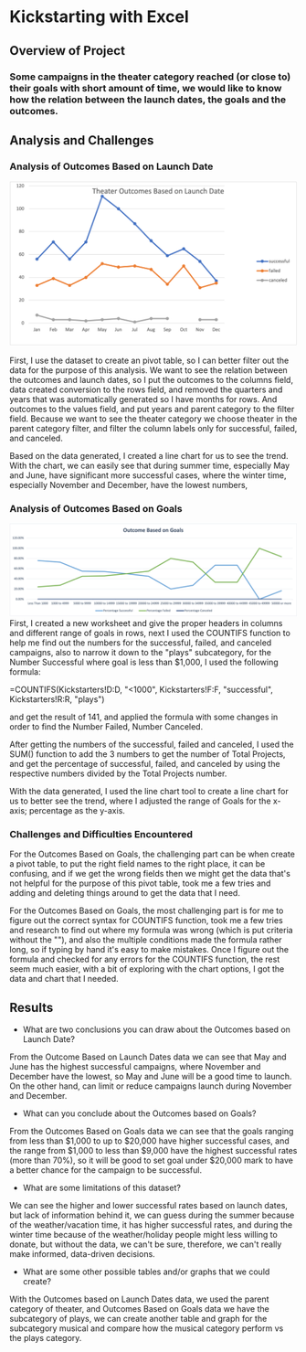 # Kickstarting with Excel

## Overview of Project

### Some campaigns in the theater category reached (or close to) their goals with short amount of time, we would like to know how the relation between the launch dates, the goals and the outcomes.

## Analysis and Challenges

### Analysis of Outcomes Based on Launch Date

![Outcomes based on Launch Date](Theater_outcomes_vs_Launch.png)

First, I use the dataset to create an pivot table, so I can better filter out the data for the purpose of this analysis. We want to see the relation between the outcomes and launch dates, so I put the outcomes to the columns field, data created conversion to the rows field, and removed the quarters and years that was automatically generated so I have months for rows. And outcomes to the values field, and put years and parent category to the filter field. Because we want to see the theater category we choose theater in the parent category filter, and filter the column labels only for successful, failed, and canceled.

Based on the data generated, I created a line chart for us to see the trend. With the chart, we can easily see that during summer time, especially May and June, have significant more successful cases, where the winter time, especially November and December, have the lowest numbers,


### Analysis of Outcomes Based on Goals
![Outcomes Based on Goals](Outcomes_vs_Goals.png)
First, I created a new worksheet and give the proper headers in columns and different range of goals in rows, next I used the COUNTIFS function to help me find out the numbers for the successful, failed, and canceled campaigns, also to narrow it down to the "plays" subcategory, for the Number Successful where goal is less than $1,000, I used the following formula: 

=COUNTIFS(Kickstarters!D:D, "<1000", Kickstarters!F:F, "successful", Kickstarters!R:R, "plays") 

and get the result of 141, and applied the formula with some changes in order to find the Number Failed, Number Canceled.

After getting the numbers of the successful, failed and canceled, I used the SUM() function to add the 3 numbers to get the number of Total Projects, and get the percentage of successful, failed, and canceled by using the respective numbers divided by the Total Projects number.

With the data generated, I used the line chart tool to create a line chart for us to better see the trend, where I adjusted the range of Goals for the x-axis; percentage as the y-axis.

### Challenges and Difficulties Encountered

For the Outcomes Based on Goals, the challenging part can be when create a pivot table, to put the right field names to the right place, it can be confusing, and if we get the wrong fields then we might get the data that's not helpful for the purpose of this pivot table, took me a few tries and adding and deleting things around to get the data that I need.

For the Outcomes Based on Goals, the most challenging part is for me to figure out the correct syntax for COUNTIFS function, took me a few tries and research to find out where my formula was wrong (which is put criteria without the ""), and also the multiple conditions made the formula rather long, so if typing by hand it's easy to make mistakes. Once I figure out the formula and checked for any errors for the COUNTIFS function, the rest seem much easier, with a bit of exploring with the chart options, I got the data and chart that I needed.

## Results

- What are two conclusions you can draw about the Outcomes based on Launch Date?

From the Outcome Based on Launch Dates data we can see that May and June has the highest successful campaigns, where November and December have the lowest, so May and June will be a good time to launch. On the other hand, can limit or reduce campaigns launch during November and December.



- What can you conclude about the Outcomes based on Goals?

From the Outcomes Based on Goals data we can see that the goals ranging from less than $1,000 to up to $20,000 have higher successful cases, and the range from $1,000 to less than $9,000 have the highest successful rates (more than 70%), so it will be good to set goal under $20,000 mark to have a better chance for the campaign to be successful.


- What are some limitations of this dataset?

We can see the higher and lower successful rates based on launch dates, but lack of information behind it, we can guess during the summer because of the weather/vacation time, it has higher successful rates, and during the winter time because of the weather/holiday people might less willing to donate, but without the data, we can't be sure, therefore, we can't really make informed, data-driven decisions.


- What are some other possible tables and/or graphs that we could create?

With the Outcomes based on Launch Dates data, we used the parent category of theater, and Outcomes Based on Goals data we have the subcategory of plays, we can create another table and graph for the subcategory musical and compare how the musical category perform vs the plays category.
